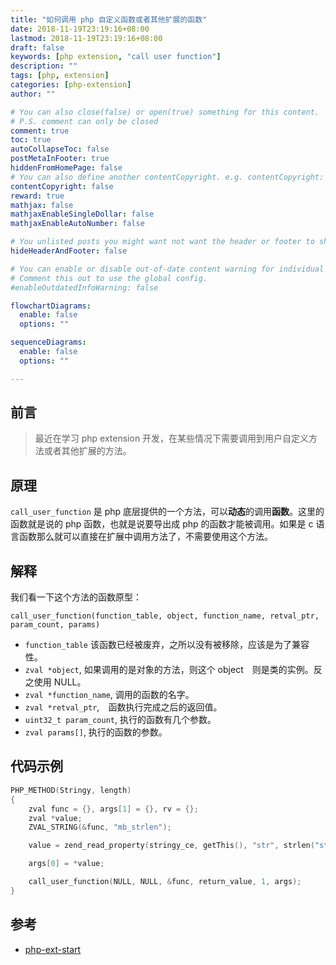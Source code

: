 ```yaml
---
title: "如何调用 php 自定义函数或者其他扩展的函数"
date: 2018-11-19T23:19:16+08:00
lastmod: 2018-11-19T23:19:16+08:00
draft: false
keywords: [php extension, "call user function"]
description: ""
tags: [php, extension]
categories: [php-extension]
author: ""

# You can also close(false) or open(true) something for this content.
# P.S. comment can only be closed
comment: true
toc: true
autoCollapseToc: false
postMetaInFooter: true
hiddenFromHomePage: false
# You can also define another contentCopyright. e.g. contentCopyright: "This is another copyright."
contentCopyright: false
reward: true
mathjax: false
mathjaxEnableSingleDollar: false
mathjaxEnableAutoNumber: false

# You unlisted posts you might want not want the header or footer to show
hideHeaderAndFooter: false

# You can enable or disable out-of-date content warning for individual post.
# Comment this out to use the global config.
#enableOutdatedInfoWarning: false

flowchartDiagrams:
  enable: false
  options: ""

sequenceDiagrams: 
  enable: false
  options: ""

---
```


## 前言
> 最近在学习 php extension 开发，在某些情况下需要调用到用户自定义方法或者其他扩展的方法。

## 原理
`call_user_function` 是 php 底层提供的一个方法，可以**动态**的调用**函数**。这里的函数就是说的 php 函数，也就是说要导出成 php 的函数才能被调用。如果是 c 语言函数那么就可以直接在扩展中调用方法了，不需要使用这个方法。

## 解释

我们看一下这个方法的函数原型：　

`call_user_function(function_table, object, function_name, retval_ptr, param_count, params)`

- `function_table` 该函数已经被废弃，之所以没有被移除，应该是为了兼容性。
- `zval *object`, 如果调用的是对象的方法，则这个 object　则是类的实例。反之使用 NULL。
- `zval *function_name`, 调用的函数的名字。
- `zval *retval_ptr`,　函数执行完成之后的返回值。
- `uint32_t param_count`, 执行的函数有几个参数。
- `zval params[]`, 执行的函数的参数。

## 代码示例

```c
PHP_METHOD(Stringy, length)
{
    zval func = {}, args[1] = {}, rv = {};
    zval *value;
    ZVAL_STRING(&func, "mb_strlen");

    value = zend_read_property(stringy_ce, getThis(), "str", strlen("str"), 0, &rv);

    args[0] = *value;

    call_user_function(NULL, NULL, &func, return_value, 1, args);
}
```

## 参考
 
- [php-ext-start](https://github.com/minbaby/php-ext-startup)
